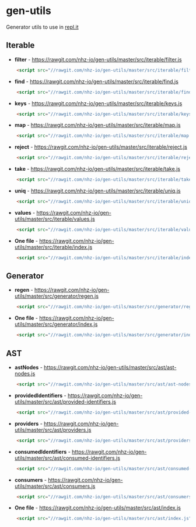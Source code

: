 # gen-utils
Generator utils to use in [repl.it](https://repl.it)

## Iterable

* **filter** - https://rawgit.com/nhz-io/gen-utils/master/src/iterable/filter.js
```html
    <script src="//rawgit.com/nhz-io/gen-utils/master/src/iterable/filter.js"></script>
```
* **find** - https://rawgit.com/nhz-io/gen-utils/master/src/iterable/find.js
```html
    <script src="//rawgit.com/nhz-io/gen-utils/master/src/iterable/find.js"></script>
```
* **keys** - https://rawgit.com/nhz-io/gen-utils/master/src/iterable/keys.js
```html
    <script src="//rawgit.com/nhz-io/gen-utils/master/src/iterable/keys.js"></script>
```
* **map** - https://rawgit.com/nhz-io/gen-utils/master/src/iterable/map.js
```html
    <script src="//rawgit.com/nhz-io/gen-utils/master/src/iterable/map.js"></script>
```
* **reject** - https://rawgit.com/nhz-io/gen-utils/master/src/iterable/reject.js
```html
    <script src="//rawgit.com/nhz-io/gen-utils/master/src/iterable/reject.js"></script>
```
* **take** - https://rawgit.com/nhz-io/gen-utils/master/src/iterable/take.js
```html
    <script src="//rawgit.com/nhz-io/gen-utils/master/src/iterable/take.js"></script>
```
* **uniq** - https://rawgit.com/nhz-io/gen-utils/master/src/iterable/uniq.js
```html
    <script src="//rawgit.com/nhz-io/gen-utils/master/src/iterable/uniq.js"></script>
```
* **values** - https://rawgit.com/nhz-io/gen-utils/master/src/iterable/values.js
```html
    <script src="//rawgit.com/nhz-io/gen-utils/master/src/iterable/values.js"></script>
```
* **One file** - https://rawgit.com/nhz-io/gen-utils/master/src/iterable/index.js
```html
    <script src="//rawgit.com/nhz-io/gen-utils/master/src/iterable/index.js"></script>
```

## Generator

* **regen** - https://rawgit.com/nhz-io/gen-utils/master/src/generator/regen.js
```html
    <script src="//rawgit.com/nhz-io/gen-utils/master/src/generator/regen.js"></script>
```
* **One file** - https://rawgit.com/nhz-io/gen-utils/master/src/generator/index.js
```html
    <script src="//rawgit.com/nhz-io/gen-utils/master/src/generator/index.js"></script>
```

## AST

* **astNodes** - https://rawgit.com/nhz-io/gen-utils/master/src/ast/ast-nodes.js
```html
    <script src="//rawgit.com/nhz-io/gen-utils/master/src/ast/ast-nodes.js"></script>
```
* **providedIdentifiers** - https://rawgit.com/nhz-io/gen-utils/master/src/ast/provided-identifiers.js
```html
    <script src="//rawgit.com/nhz-io/gen-utils/master/src/ast/provided-identifiers.js"></script>
```

* **providers** - https://rawgit.com/nhz-io/gen-utils/master/src/ast/providers.js
```html
    <script src="//rawgit.com/nhz-io/gen-utils/master/src/ast/providers.js"></script>
```

* **consumedIdentifiers** - https://rawgit.com/nhz-io/gen-utils/master/src/ast/consumed-identifiers.js
```html
    <script src="//rawgit.com/nhz-io/gen-utils/master/src/ast/consumed-identifiers.js"></script>
```

* **consumers** - https://rawgit.com/nhz-io/gen-utils/master/src/ast/consumers.js
```html
    <script src="//rawgit.com/nhz-io/gen-utils/master/src/ast/consumers.js"></script>
```
* **One file** - https://rawgit.com/nhz-io/gen-utils/master/src/ast/index.js
```html
    <script src="//rawgit.com/nhz-io/gen-utils/master/src/ast/index.js"></script>
```

